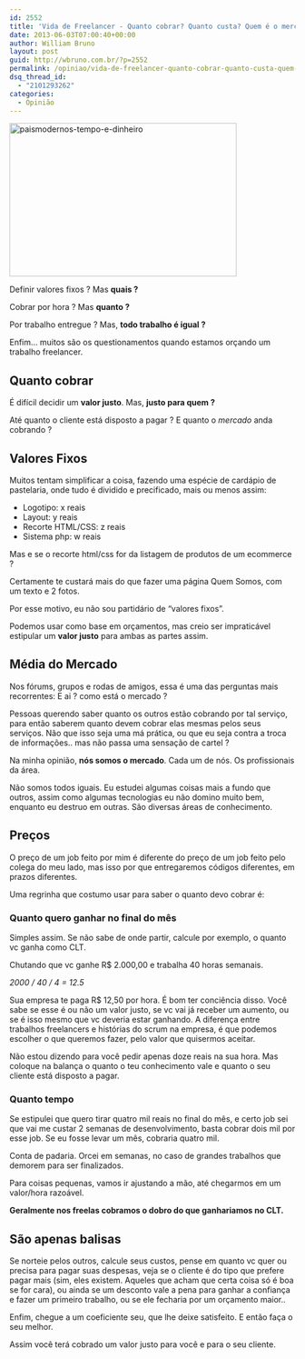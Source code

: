 ```yaml
---
id: 2552
title: 'Vida de Freelancer - Quanto cobrar? Quanto custa? Quem é o mercado?'
date: 2013-06-03T07:00:40+00:00
author: William Bruno
layout: post
guid: http://wbruno.com.br/?p=2552
permalink: /opiniao/vida-de-freelancer-quanto-cobrar-quanto-custa-quem-e-o-mercado/
dsq_thread_id:
  - "2101293262"
categories:
  - Opinião
---
```

[<img class="size-full wp-image-3007 alignleft" alt="paismodernos-tempo-e-dinheiro" src="/wp-content/uploads/2012/08/paismodernos-tempo-e-dinheiro.jpg" width="400" height="270" srcset="/wp-content/uploads/2012/08/paismodernos-tempo-e-dinheiro.jpg 400w, /wp-content/uploads/2012/08/paismodernos-tempo-e-dinheiro-300x202.jpg 300w" sizes="(max-width: 400px) 100vw, 400px" />](/wp-content/uploads/2012/08/paismodernos-tempo-e-dinheiro.jpg)

Definir valores fixos ? Mas **quais ?**

Cobrar por hora ? Mas **quanto ?**

Por trabalho entregue ? Mas, **todo trabalho é igual ?**

Enfim&#8230; muitos são os questionamentos quando estamos orçando um trabalho freelancer.

<!--more-->

## Quanto cobrar

É difícil decidir um **valor justo**. Mas, **justo para quem ?**

Até quanto o cliente está disposto a pagar ? E quanto o _mercado_ anda cobrando ?

## Valores Fixos

Muitos tentam simplificar a coisa, fazendo uma espécie de cardápio de pastelaria, onde tudo é dividido e precificado, mais ou menos assim:

<ul class="bullet">
  <li>
    Logotipo: x reais
  </li>
  <li>
    Layout: y reais
  </li>
  <li>
    Recorte HTML/CSS: z reais
  </li>
  <li>
    Sistema php: w reais
  </li>
</ul>

Mas e se o recorte html/css for da listagem de produtos de um ecommerce ?

Certamente te custará mais do que fazer uma página Quem Somos, com um texto e 2 fotos.

Por esse motivo, eu não sou partidário de &#8220;valores fixos&#8221;.

Podemos usar como base em orçamentos, mas creio ser impraticável estipular um **valor justo** para ambas as partes assim.

## Média do Mercado

Nos fórums, grupos e rodas de amigos, essa é uma das perguntas mais recorrentes: E ai ? como está o mercado ?

Pessoas querendo saber quanto os outros estão cobrando por tal serviço, para então saberem quanto devem cobrar elas mesmas pelos seus serviços. Não que isso seja uma má prática, ou que eu seja contra a troca de informações.. mas não passa uma sensação de cartel ?

Na minha opinião, **nós somos o mercado**. Cada um de nós. Os profissionais da área.

Não somos todos iguais. Eu estudei algumas coisas mais a fundo que outros, assim como algumas tecnologias eu não domino muito bem, enquanto eu destruo em outras. São diversas áreas de conhecimento.

## Preços

O preço de um job feito por mim é diferente do preço de um job feito pelo colega do meu lado, mas isso por que entregaremos códigos diferentes, em prazos diferentes.

Uma regrinha que costumo usar para saber o quanto devo cobrar é:

### Quanto quero ganhar no final do mês

Simples assim. Se não sabe de onde partir, calcule por exemplo, o quanto vc ganha como CLT.

Chutando que vc ganhe R$ 2.000,00 e trabalha 40 horas semanais.

<var>2000 / 40 / 4 = 12.5</var>

Sua empresa te paga R$ 12,50 por hora. É bom ter conciência disso. Você sabe se esse é ou não um valor justo, se vc vai já receber um aumento, ou se é isso mesmo que vc deveria estar ganhando. A diferença entre trabalhos freelancers e histórias do scrum na empresa, é que podemos escolher o que queremos fazer, pelo valor que quisermos aceitar.

Não estou dizendo para você pedir apenas doze reais na sua hora. Mas coloque na balança o quanto o teu conhecimento vale e quanto o seu cliente está disposto a pagar.

### Quanto tempo

Se estipulei que quero tirar quatro mil reais no final do mês, e certo job sei que vai me custar 2 semanas de desenvolvimento, basta cobrar dois mil por esse job. Se eu fosse levar um mês, cobraria quatro mil.

Conta de padaria. Orcei em semanas, no caso de grandes trabalhos que demorem para ser finalizados.

Para coisas pequenas, vamos ir ajustando a mão, até chegarmos em um valor/hora razoável.

**Geralmente nos freelas cobramos o dobro do que ganhariamos no CLT.**

## São apenas balisas

Se norteie pelos outros, calcule seus custos, pense em quanto vc quer ou precisa para pagar suas despesas, veja se o cliente é do tipo que prefere pagar mais (sim, eles existem. Aqueles que acham que certa coisa só é boa se for cara), ou ainda se um desconto vale a pena para ganhar a confiança e fazer um primeiro trabalho, ou se ele fecharia por um orçamento maior..

Enfim, chegue a um coeficiente seu, que lhe deixe satisfeito. E então faça o seu melhor.

Assim você terá cobrado um valor justo para você e para o seu cliente.
